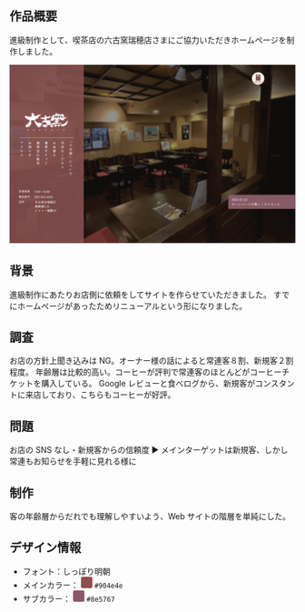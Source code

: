## 作品概要

進級制作として、喫茶店の六古窯瑞穂店さまにご協力いただきホームページを制作しました。

<img src="./img.png">

## 背景

進級制作にあたりお店側に依頼をしてサイトを作らせていただきました。
すでにホームページがあったためリニューアルという形になりました。

## 調査

お店の方針上聞き込みは NG。オーナー様の話によると常連客８割、新規客２割程度。
年齢層は比較的高い。コーヒーが評判で常連客のほとんどがコーヒーチケットを購入している。
Google レビューと食べログから、新規客がコンスタントに来店しており、こちらもコーヒーが好評。

## 問題

お店の SNS なし・新規客からの信頼度
▶︎ メインターゲットは新規客、しかし常連もお知らせを手軽に見れる様に

## 制作

客の年齢層からだれでも理解しやすいよう、Web サイトの階層を単純にした。

## デザイン情報

- フォント：しっぽり明朝
- メインカラー： <span style="display:inline-block; width:20px; height:20px; background-color:#904e4e; border-radius:3px;"></span> `#904e4e`
- サブカラー： <span style="display:inline-block; width:20px; height:20px; background-color:#8e5767; border-radius:3px;"></span> `#8e5767`
